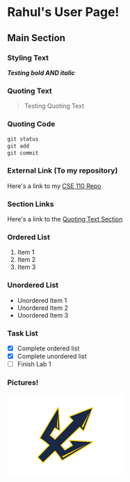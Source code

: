 # Rahul's User Page!

## Main Section

### Styling Text
***Testing bold AND italic***

### Quoting Text
> Testing Quoting Text

### Quoting Code
```
git status
git add
git commit
```

### External Link (To my repository)
Here's a link to my [CSE 110 Repo](https://github.com/rabulsara02/CSE-110)


### Section Links
Here's a link to the [Quoting Text Section](#quoting-text)

### Ordered List
1. Item 1
2. Item 2
3. Item 3

### Unordered List
- Unordered Item 1
- Unordered Item 2
- Unordered Item 3
  
### Task List
- [x] Complete ordered list
- [x] Complete unordered list
- [ ] Finish Lab 1

### Pictures!
![Image of Github Mascot](/ucsd-triton.png)